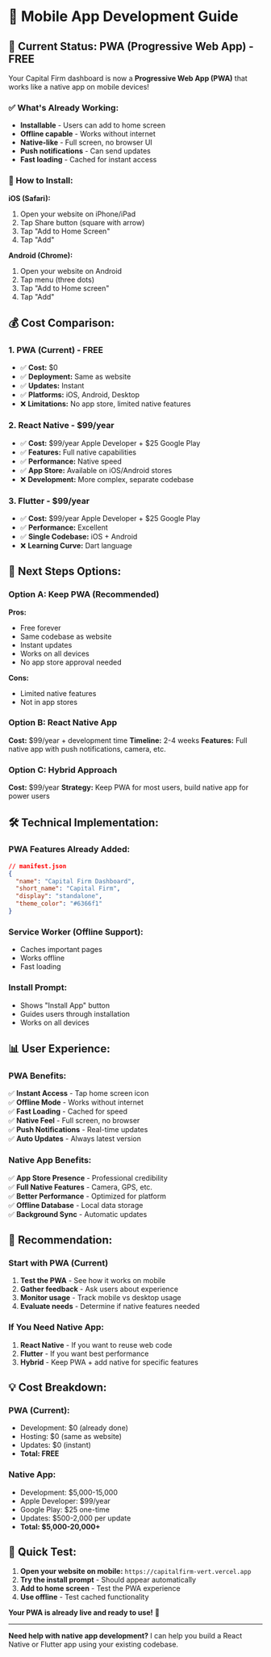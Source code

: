 # 📱 Mobile App Development Guide

## 🎯 **Current Status: PWA (Progressive Web App) - FREE**

Your Capital Firm dashboard is now a **Progressive Web App (PWA)** that works like a native app on mobile devices!

### **✅ What's Already Working:**
- **Installable** - Users can add to home screen
- **Offline capable** - Works without internet
- **Native-like** - Full screen, no browser UI
- **Push notifications** - Can send updates
- **Fast loading** - Cached for instant access

### **📱 How to Install:**
**iOS (Safari):**
1. Open your website on iPhone/iPad
2. Tap Share button (square with arrow)
3. Tap "Add to Home Screen"
4. Tap "Add"

**Android (Chrome):**
1. Open your website on Android
2. Tap menu (three dots)
3. Tap "Add to Home screen"
4. Tap "Add"

## 💰 **Cost Comparison:**

### **1. PWA (Current) - FREE**
- ✅ **Cost:** $0
- ✅ **Deployment:** Same as website
- ✅ **Updates:** Instant
- ✅ **Platforms:** iOS, Android, Desktop
- ❌ **Limitations:** No app store, limited native features

### **2. React Native - $99/year**
- ✅ **Cost:** $99/year Apple Developer + $25 Google Play
- ✅ **Features:** Full native capabilities
- ✅ **Performance:** Native speed
- ✅ **App Store:** Available on iOS/Android stores
- ❌ **Development:** More complex, separate codebase

### **3. Flutter - $99/year**
- ✅ **Cost:** $99/year Apple Developer + $25 Google Play
- ✅ **Performance:** Excellent
- ✅ **Single Codebase:** iOS + Android
- ❌ **Learning Curve:** Dart language

## 🚀 **Next Steps Options:**

### **Option A: Keep PWA (Recommended)**
**Pros:**
- Free forever
- Same codebase as website
- Instant updates
- Works on all devices
- No app store approval needed

**Cons:**
- Limited native features
- Not in app stores

### **Option B: React Native App**
**Cost:** $99/year + development time
**Timeline:** 2-4 weeks
**Features:** Full native app with push notifications, camera, etc.

### **Option C: Hybrid Approach**
**Cost:** $99/year
**Strategy:** Keep PWA for most users, build native app for power users

## 🛠 **Technical Implementation:**

### **PWA Features Already Added:**
```json
// manifest.json
{
  "name": "Capital Firm Dashboard",
  "short_name": "Capital Firm",
  "display": "standalone",
  "theme_color": "#6366f1"
}
```

### **Service Worker (Offline Support):**
- Caches important pages
- Works offline
- Fast loading

### **Install Prompt:**
- Shows "Install App" button
- Guides users through installation
- Works on all devices

## 📊 **User Experience:**

### **PWA Benefits:**
✅ **Instant Access** - Tap home screen icon  
✅ **Offline Mode** - Works without internet  
✅ **Fast Loading** - Cached for speed  
✅ **Native Feel** - Full screen, no browser  
✅ **Push Notifications** - Real-time updates  
✅ **Auto Updates** - Always latest version  

### **Native App Benefits:**
✅ **App Store Presence** - Professional credibility  
✅ **Full Native Features** - Camera, GPS, etc.  
✅ **Better Performance** - Optimized for platform  
✅ **Offline Database** - Local data storage  
✅ **Background Sync** - Automatic updates  

## 🎯 **Recommendation:**

### **Start with PWA (Current)**
1. **Test the PWA** - See how it works on mobile
2. **Gather feedback** - Ask users about experience
3. **Monitor usage** - Track mobile vs desktop usage
4. **Evaluate needs** - Determine if native features needed

### **If You Need Native App:**
1. **React Native** - If you want to reuse web code
2. **Flutter** - If you want best performance
3. **Hybrid** - Keep PWA + add native for specific features

## 💡 **Cost Breakdown:**

### **PWA (Current):**
- Development: $0 (already done)
- Hosting: $0 (same as website)
- Updates: $0 (instant)
- **Total: FREE**

### **Native App:**
- Development: $5,000-15,000
- Apple Developer: $99/year
- Google Play: $25 one-time
- Updates: $500-2,000 per update
- **Total: $5,000-20,000+**

## 🎯 **Quick Test:**

1. **Open your website on mobile:** `https://capitalfirm-vert.vercel.app`
2. **Try the install prompt** - Should appear automatically
3. **Add to home screen** - Test the PWA experience
4. **Use offline** - Test cached functionality

**Your PWA is already live and ready to use!** 🚀

---

**Need help with native app development?** I can help you build a React Native or Flutter app using your existing codebase. 